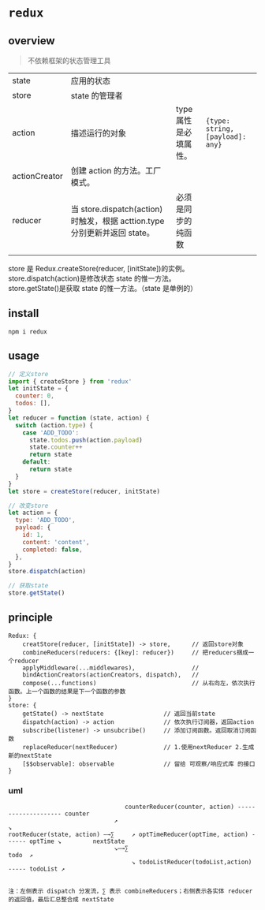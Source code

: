 # `redux`

## overview

> 不依赖框架的状态管理工具

|               |                                                                           |                       |                                  |
| ------------- | ------------------------------------------------------------------------- | --------------------- | -------------------------------- |
| state         | 应用的状态                                                                |                       |                                  |
| store         | state 的管理者                                                            |                       |                                  |
| action        | 描述运行的对象                                                            | type 属性是必填属性。 | `{type: string, [payload]: any}` |
| actionCreator | 创建 action 的方法。工厂模式。                                            |                       |                                  |
| reducer       | 当 store.dispatch(action)时触发，根据 acttion.type 分别更新并返回 state。 | 必须是同步的纯函数    |                                  |
|               |                                                                           |                       |                                  |

store 是 Redux.createStore(reducer, [initState])的实例。  
store.dispatch(action)是修改状态 state 的惟一方法。  
store.getState()是获取 state 的惟一方法。（state 是单例的）

## install

`npm i redux`

## usage

```js
// 定义store
import { createStore } from 'redux'
let initState = {
  counter: 0,
  todos: [],
}
let reducer = function (state, action) {
  switch (action.type) {
    case 'ADD_TODO':
      state.todos.push(action.payload)
      state.counter++
      return state
    default:
      return state
  }
}
let store = createStore(reducer, initState)

// 改变store
let action = {
  type: 'ADD_TODO',
  payload: {
    id: 1,
    content: 'content',
    completed: false,
  },
}
store.dispatch(action)

// 获取state
store.getState()
```

## principle

```
Redux: {
    creatStore(reducer, [initState]) -> store,      // 返回store对象
    combineReducers(reducers: {[key]: reducer})     // 把reducers捆成一个reducer
    applyMiddleware(...middlewares),                //
    bindActionCreators(actionCreators, dispatch),   //
    compose(...functions)                           // 从右向左，依次执行函数。上一个函数的结果是下一个函数的参数
}
store: {
    getState() -> nextState                 // 返回当前state
    dispatch(action) -> action              // 依次执行订阅器，返回action
    subscribe(listener) -> unsubcribe()     // 添加订阅函数。返回取消订阅函数
    replaceReducer(nextReducer)             // 1.使用nextReducer 2.生成新的nextState
    [$$observable]: observable              // 留给 可观察/响应式库 的接口
}
```

### uml

```
                                 counterReducer(counter, action) -------------------- counter
                              ↗                                                              ↘
rootReducer(state, action) —→∑     ↗ optTimeReducer(optTime, action) ------ optTime ↘         nextState
                              ↘—→∑                                                    todo  ↗
                                   ↘ todoListReducer(todoList,action) ----- todoList ↗


注：左侧表示 dispatch 分发流，∑ 表示 combineReducers；右侧表示各实体 reducer 的返回值，最后汇总整合成 nextState
```

<!-- 1.使用所有reducer处理state，得到nextState. 2.今次触发所有订阅者 3.返回nextState -->
